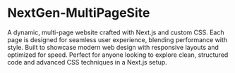 # NextGen-MultiPageSite
A dynamic, multi-page website crafted with Next.js and custom CSS. Each page is designed for seamless user experience, blending performance with style. Built to showcase modern web design with responsive layouts and optimized for speed. Perfect for anyone looking to explore clean, structured code and advanced CSS techniques in a Next.js setup. 
